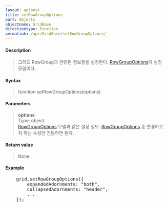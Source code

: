 ```yaml
---
layout: apipost
title: setRowGroupOptions
part: Objects
objectname: GridBase
directiontype: Function
permalink: /api/GridBase/setRowGroupOptions/
---
```



#### Description

> 그리드 RowGroup과 관련된 정보들을 설정한다. [RowGroupOptions](/api/Types/RowGroupOptions/)이 설정 모델이다.

#### Syntax

> function setRowGroupOptions(options)

#### Parameters

> **options**  
> Type: object  
> [RowGroupOptions](/api/Types/RowGroupOptions/) 모델과 같은 설정 정보. [RowGroupOptions](/api/Types/RowGroupOptions/) 중 변경하고자 하는 속성만 전달하면 된다.  

#### Return value

> None.

#### Example

<pre class="prettyprint">
    grid.setRowGroupOptions({
        expandedAdornments: "both",
        collapsedAdornments: "header",
        ...
    });
</pre>

